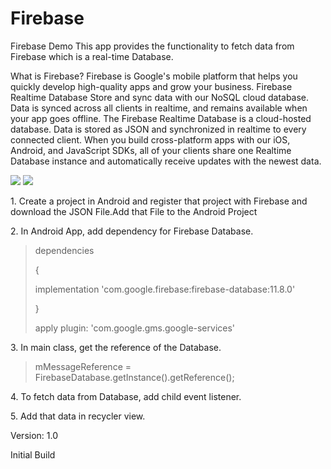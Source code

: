 # Firebase
Firebase Demo
This app provides the functionality to fetch data from Firebase which  is a real-time Database. 

What is Firebase?
Firebase is Google's mobile platform that helps you quickly develop high-quality apps and grow your business. 
Firebase Realtime Database
Store and sync data with our NoSQL cloud database. Data is synced across all clients in realtime, and remains available when your app goes offline.
The Firebase Realtime Database is a cloud-hosted database. Data is stored as JSON and synchronized in realtime to every connected client. When you build cross-platform apps with our iOS, Android, and JavaScript SDKs, all of your clients share one Realtime Database instance and automatically receive updates with the newest data.


	
<Screenshot>
<img src="https://user-images.githubusercontent.com/38749215/63515232-f6f1de80-c507-11e9-8ab4-239ac2e4ad6f.PNG">
	<img src="https://user-images.githubusercontent.com/38749215/63516977-b5fbc900-c50b-11e9-83cf-c63eaf1d89df.png">
<p>
1. Create a project in Android and register that project with Firebase and download the  JSON File.Add that File to the Android Project</p>
<p>2. In Android App, add dependency for Firebase Database.</p>
<blockquote>
	<p>dependencies</p> {
	<p>implementation 'com.google.firebase:firebase-database:11.8.0'</p>
}<p>
	apply plugin: 'com.google.gms.google-services'</p>
	</blockquote>
	
<p>3. In main class, get the reference of the Database.</p>
<blockquote>
	  mMessageReference = FirebaseDatabase.getInstance().getReference();
	</blockquote>
<p>4. To fetch data from Database, add child event listener.</p>

<p>5. Add that data in recycler view.</p>


<p>
Version: 1.0</p>
Initial Build

